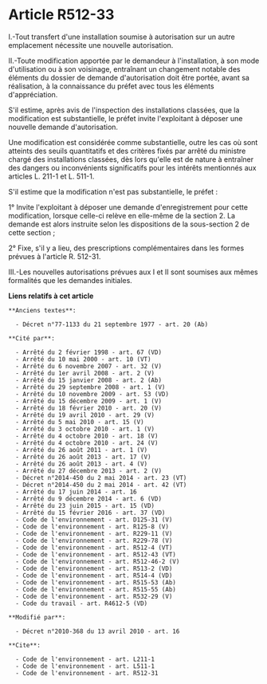 # Article R512-33

I.-Tout transfert d'une installation soumise à autorisation sur un autre emplacement nécessite une nouvelle autorisation. 

II.-Toute modification apportée par le demandeur à l'installation, à son mode d'utilisation ou à son voisinage, entraînant un
changement notable des éléments du dossier de demande d'autorisation doit être portée, avant sa réalisation, à la
connaissance du préfet avec tous les éléments d'appréciation.

S'il estime, après avis de l'inspection des installations classées, que la modification est substantielle, le préfet invite
l'exploitant à déposer une nouvelle demande d'autorisation. 

Une modification est considérée comme substantielle, outre les cas où sont atteints des seuils quantitatifs et des critères
fixés par arrêté du ministre chargé des installations classées, dès lors qu'elle est de nature à entraîner des dangers ou
inconvénients significatifs pour les intérêts mentionnés aux articles L. 211-1 et L. 511-1.

S'il estime que la modification n'est pas substantielle, le préfet : 

1° Invite l'exploitant à déposer une demande d'enregistrement pour cette modification, lorsque celle-ci relève en elle-même
de la section 2. La demande est alors instruite selon les dispositions de la sous-section 2 de cette section ; 

2° Fixe, s'il y a lieu, des prescriptions complémentaires dans les formes prévues à l'article R. 512-31. 

III.-Les nouvelles autorisations prévues aux I et II sont soumises aux mêmes formalités que les demandes initiales.

**Liens relatifs à cet article**

	**Anciens textes**:

	  - Décret n°77-1133 du 21 septembre 1977 - art. 20 (Ab)

	**Cité par**:

	  - Arrêté du 2 février 1998 - art. 67 (VD)
	  - Arrêté du 10 mai 2000 - art. 10 (VT)
	  - Arrêté du 6 novembre 2007 - art. 32 (V)
	  - Arrêté du 1er avril 2008 - art. 2 (V)
	  - Arrêté du 15 janvier 2008 - art. 2 (Ab)
	  - Arrêté du 29 septembre 2008 - art. 1 (V)
	  - Arrêté du 10 novembre 2009 - art. 53 (VD)
	  - Arrêté du 15 décembre 2009 - art. 1 (V)
	  - Arrêté du 18 février 2010 - art. 20 (V)
	  - Arrêté du 19 avril 2010 - art. 29 (V)
	  - Arrêté du 5 mai 2010 - art. 15 (V)
	  - Arrêté du 3 octobre 2010 - art. 1 (V)
	  - Arrêté du 4 octobre 2010 - art. 18 (V)
	  - Arrêté du 4 octobre 2010 - art. 24 (V)
	  - Arrêté du 26 août 2011 - art. 1 (V)
	  - Arrêté du 26 août 2013 - art. 17 (V)
	  - Arrêté du 26 août 2013 - art. 4 (V)
	  - Arrêté du 27 décembre 2013 - art. 2 (V)
	  - Décret n°2014-450 du 2 mai 2014 - art. 23 (VT)
	  - Décret n°2014-450 du 2 mai 2014 - art. 42 (VT)
	  - Arrêté du 17 juin 2014 - art. 16
	  - Arrêté du 9 décembre 2014 - art. 6 (VD)
	  - Arrêté du 23 juin 2015 - art. 15 (VD)
	  - Arrêté du 15 février 2016 - art. 37 (VD)
	  - Code de l'environnement - art. D125-31 (V)
	  - Code de l'environnement - art. R125-8 (V)
	  - Code de l'environnement - art. R229-11 (V)
	  - Code de l'environnement - art. R229-78 (V)
	  - Code de l'environnement - art. R512-4 (VT)
	  - Code de l'environnement - art. R512-43 (VT)
	  - Code de l'environnement - art. R512-46-2 (V)
	  - Code de l'environnement - art. R513-2 (VD)
	  - Code de l'environnement - art. R514-4 (VD)
	  - Code de l'environnement - art. R515-53 (Ab)
	  - Code de l'environnement - art. R515-55 (Ab)
	  - Code de l'environnement - art. R532-29 (V)
	  - Code du travail - art. R4612-5 (VD)

	**Modifié par**:

	  - Décret n°2010-368 du 13 avril 2010 - art. 16

	**Cite**:

	  - Code de l'environnement - art. L211-1
	  - Code de l'environnement - art. L511-1
	  - Code de l'environnement - art. R512-31
